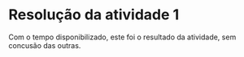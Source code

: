 # Resolução da atividade 1

Com o tempo disponibilizado, este foi o resultado da atividade, sem concusão das outras.
